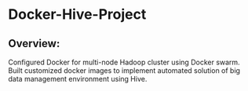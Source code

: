 # Docker-Hive-Project

## Overview:

Configured Docker for multi-node Hadoop cluster using Docker swarm. 
Built customized docker images to implement automated solution of big data management environment using Hive. 
